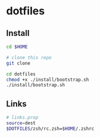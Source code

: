 # dotfiles

## Install

```bash
cd $HOME

# clone this repo
git clone

cd dotfiles
chmod +x ./install/bootstrap.sh
./install/bootstrap.sh
```

## Links
```bash
# links.prop
source=dest
$DOTFILES/zsh/rc.zsh=$HOME/.zshrc
```
